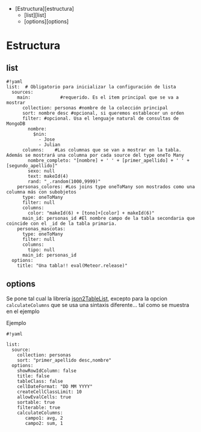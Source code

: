 <!-- MarkdownTOC -->

- [Estructura][estructura]
  - [list][list]
  - [options][options]

<!-- /MarkdownTOC -->

# Estructura

## list

```
#!yaml
list:  # Obligatorio para inicializar la configuración de lista
  sources: 
    main:           #requerido. Es el item principal que se va a mostrar
      collection: personas #nombre de la colección principal
      sort: nombre desc #opcional, si queremos establecer un orden
      filter: #opcional. Usa el lenguaje natural de consultas de MongoDB 
        nombre: 
          $nin:
            - Jose
            - Julian
      columns:    #Las columnas que se van a mostrar en la tabla. Además se mostrará una columna por cada source del type oneTo Many
        nombre_completo: "[nombre] + ' ' + [primer_apellido] + ' ' + [segundo_apellido]"
        sexo: null
        text: makeId(4)
        rand: "_.random(1000,9999)"
    personas_colores: #Los joins type oneToMany son mostrados como una columna más con subobjetos
      type: oneToMany
      filter: null
      columns:
        color: "makeId(6) + [tono]+[color] + makeId(6)"
      main_id: personas_id #El nombre campo de la tabla secondaria que coincide con el _id de la tabla primaria.
    personas_mascotas:
      type: oneToMany
      filter: null
      columns:
        tipo: null
      main_id: personas_id
  options:
    title: "Una tabla!! eval(Meteor.release)"
```





## options
Se pone tal cual la librería  [json2TableList](https://github.com/jotakaele/json2TableList/blob/gh-pages/README.md), excepto para la opcion `calculateColumns` que se usa una sintaxis diferente... tal como se muestra en el ejemplo

Ejemplo
```
#!yaml

list:
  source:
    collection: personas
    sort: "primer_apellido desc,nombre"
  options:
    showRowIdColumn: false
    title: false
    tableClass: false
    cellDateFormat: "DD MM YYYY"
    createCellClassLimit: 10
    allowEvalCells: true
    sortable: true
    filterable: true 
    calculateColumns:
       campo1: avg, 2
       campo2: sum, 1 
```


